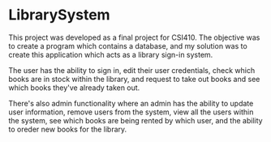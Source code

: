# LibrarySystem

This project was developed as a final project for CSI410. The objective was to create a program which contains a database, and my solution was to create this application which acts as a library sign-in system.

The user has the ability to sign in, edit their user credentials, check which books are in stock within the library, and request to take out books and see which books they've already taken out.

There's also admin functionality where an admin has the ability to update user information, remove users from the system, view all the users within the system, see which books are being rented by which user, and the ability to oreder new books for the library.
